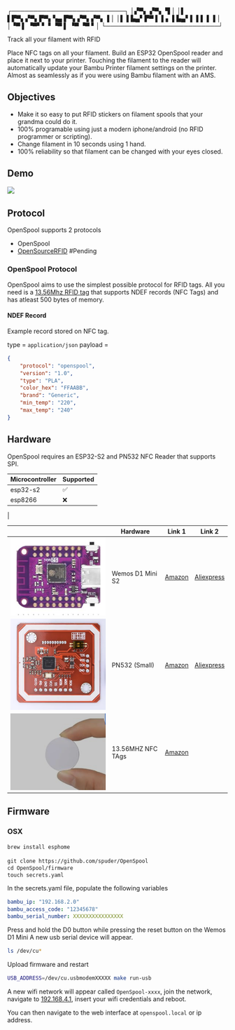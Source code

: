 ┌──────────────────────────┐
│▞▀▖         ▞▀▖         ▜ │
│▌ ▌▛▀▖▞▀▖▛▀▖▚▄ ▛▀▖▞▀▖▞▀▖▐ │
│▌ ▌▙▄▘▛▀ ▌ ▌▖ ▌▙▄▘▌ ▌▌ ▌▐ │
│▝▀ ▌  ▝▀▘▘ ▘▝▀ ▌  ▝▀ ▝▀  ▘│
└──────────────────────────┘

Track all your filament with RFID


Place NFC tags on all your filament. Build an ESP32 OpenSpool reader and place it next to your printer. 
Touching the filament to the reader will automatically update your Bambu Printer filament settings on the printer. 
Almost as seamlessly as if you were using Bambu filament with an AMS. 

## Objectives

- Make it so easy to put RFID stickers on filament spools that your grandma could do it. 
- 100% programable using just a modern iphone/android (no RFID programmer or scripting).
- Change filament in 10 seconds using 1 hand. 
- 100% reliability so that filament can be changed with your eyes closed. 

## Demo

[![](https://img.youtube.com/vi/ah7dm-dtQ5w/0.jpg)](https://youtube.com/watch?v=ah7dm-dtQ5w)



## Protocol

OpenSpool supports 2 protocols

- OpenSpool  
- [OpenSourceRFID](https://github.com/Bambu-Research-Group/RFID-Tag-Guide/blob/main/OpenSourceRfid.md)  #Pending 


### OpenSpool Protocol

OpenSpool aims to use the simplest possible protocol for RFID tags. All you need is a [13.56Mhz RFID tag](https://a.co/d/5ojDUNk) that supports NDEF records (NFC Tags) and has atleast 500 bytes of memory. 

#### NDEF Record

Example record stored on NFC tag. 

type = `application/json`
payload = 

```json
{
    "protocol": "openspool",
    "version": "1.0",
    "type": "PLA",
    "color_hex": "FFAABB",
    "brand": "Generic",
    "min_temp": "220",
    "max_temp": "240"
}
```


## Hardware

OpenSpool requires an ESP32-S2 and PN532 NFC Reader that supports SPI. 

| Microcontroller | Supported |
| --- | --- | 
| esp32-s2 | ✅ | 
| esp8266 | ❌ | 

| 

| | Hardware | Link 1 | Link 2| 
| --- | --- | --- | --- | 
| ![](./images/wemos-d1mini.png)| Wemos D1 Mini S2 | [Amazon](https://www.amazon.com/dp/B0B291LZ99?ref_=cm_sw_r_cp_ud_dp_373FWQ1MNKAS6SD4DDXV) | [Aliexpress](https://www.aliexpress.us/item/3256807359221969.html)|
| ![](./images/pn532-small.png) |  PN532 (Small) | [Amazon](https://a.co/d/8ytFjLO) | [Aliexpress](https://www.aliexpress.us/item/3256805787598774.html)| 
| ![](./images/nfc.png) | 13.56MHZ NFC TAgs | [Amazon](https://a.co/d/5ojDUNk) | | 

## Firmware

### OSX

```
brew install esphome

git clone https://github.com/spuder/OpenSpool
cd OpenSpool/firmware
touch secrets.yaml
```

In the secrets.yaml file, populate the following variables

```yaml
bambu_ip: "192.168.2.0"
bambu_access_code: "12345678"
bambu_serial_number: XXXXXXXXXXXXXXXX
```


Press and hold the D0 button while pressing the reset button on the Wemos D1 Mini
A new usb serial device will appear. 

```bash
ls /dev/cu*
```

Upload firmware and restart

```bash
USB_ADDRESS=/dev/cu.usbmodemXXXXX make run-usb
```

A new wifi network will appear called `OpenSpool-xxxx`, join the network, navigate to [192.168.4.1](http://192.168.4.1),  insert your wifi credentials and reboot. 

You can then navigate to the web interface at `openspool.local` or ip address. 